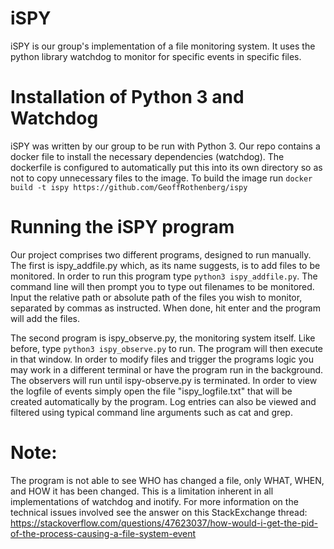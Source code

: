 # iSPY

iSPY is our group's implementation of a file monitoring system. It uses the python library watchdog to monitor for specific events in specific files.


# Installation of Python 3 and Watchdog
iSPY was written by our group to be run with Python 3. Our repo contains a docker file to install the necessary dependencies (watchdog). The dockerfile is configured to automatically put this into its own directory so as not to copy unnecessary files to the image. To build the image run `docker build -t ispy https://github.com/GeoffRothenberg/ispy`

# Running the iSPY program
Our project comprises two different programs, designed to run manually. The first is ispy_addfile.py which, as its name suggests, is to add files to be monitored. In order to run this program type `python3 ispy_addfile.py`. The command line will then prompt you to type out filenames to be monitored. Input the relative path or absolute path of the files you wish to monitor, separated by commas as instructed.   When done, hit enter and the program will add the files.

The second program is ispy_observe.py, the monitoring system itself. Like before, type `python3 ispy_observe.py` to run. The program will then execute in that window. In order to modify files and trigger the programs logic you may work in a different terminal or have the program run in the background. The observers will run until ispy-observe.py is terminated. In order to view the logfile of events simply open the file "ispy_logfile.txt" that will be created automatically by the program. Log entries can also be viewed and filtered using typical command line arguments such as cat and grep.



# Note:
The program is not able to see WHO has changed a file, only WHAT, WHEN, and HOW it has been changed. This is a limitation inherent in all implementations of watchdog and inotify. For more information on the technical issues involved see the answer on this StackExchange thread: https://stackoverflow.com/questions/47623037/how-would-i-get-the-pid-of-the-process-causing-a-file-system-event
